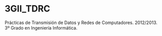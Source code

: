 3GII_TDRC
=========

Prácticas de Transmisión de Datos y Redes de Computadores. 2012/2013. 3º Grado en Ingeniería Informática.
